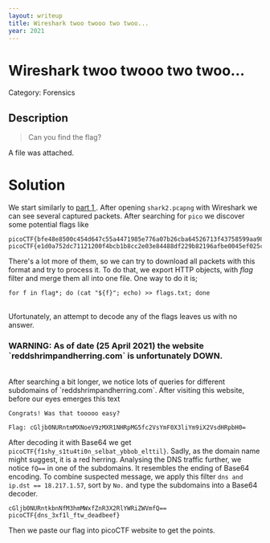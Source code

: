 ```yaml
---
layout: writeup
title: Wireshark twoo twooo two twoo...
year: 2021
---
```

# Wireshark twoo twooo two twoo...
Category: Forensics

## Description

> Can you find the flag?

A file was attached.  

# Solution
We start similarly to <a href=Wireshark_doodooo_do_doo.md> part 1 </a>.
After opening `shark2.pcapng` with Wireshark we can see several captured packets. 
After searching for `pico` we discover some potential flags like
```
picoCTF{bfe48e8500c454d647c55a4471985e776a07b26cba64526713f43758599aa98b}
picoCTF{e1d0a752dc71121200f4bcb1b8cc2e03e84488df229b82196afbe0045ef025c4}
```
There's a lot more of them, so we can try to download all packets with this format and try to process it.
To do that, we export HTTP objects, with *flag* filter and merge them all into one file. One way to do it is;
```
for f in flag*; do (cat "${f}"; echo) >> flags.txt; done
```
<br>
Ufortunately, an attempt to decode any of the flags leaves us with no answer.
<h3>WARNING: As of date (25 April 2021) the website `reddshrimpandherring.com` is unfortunately DOWN.</h3>
<br>
After searching a bit longer, we notice lots of queries for different subdomains of `reddshrimpandherring.com`. After visiting this website, before our eyes emerges this text

```
Congrats! Was that tooooo easy?

Flag: cGljb0NURntmMXNoeV9zMXR1NHRpMG5fc2VsYmF0X3liYm9iX2VsdHRpbH0=
```
After decoding it with Base64 we get `picoCTF{f1shy_s1tu4ti0n_selbat_ybbob_elttil}`. Sadly, as the domain name might suggest, it is a red herring.
Analysing the DNS traffic further, we notice `fQ==` in one of the subdomains. It resembles the ending of Base64 encoding. 
To combine suspected message, we apply this filter `dns and ip.dst == 18.217.1.57`, sort by `No.` and type the subdomains into a Base64 decoder.

```
cGljb0NURntkbnNfM3hmMWxfZnR3X2RlYWRiZWVmfQ==
picoCTF{dns_3xf1l_ftw_deadbeef}
```
Then we paste our flag into picoCTF website to get the points.
